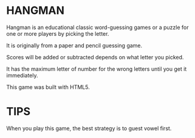 HANGMAN
=======

Hangman is an educational classic word-guessing games or a puzzle for one or more players by picking the letter. 

It is originally from a paper and pencil guessing game. 

Scores will be added or subtracted depends on what letter you picked. 

It has the maximum letter of number for the wrong letters until you get it immediately. 

This game was built with HTML5.


TIPS
====

When you play this game, the best strategy is to guest vowel first.
